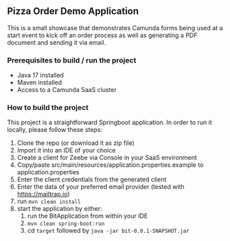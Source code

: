 ## Pizza Order Demo Application

This is a small showcase that demonstrates Camunda forms being used at a start event to kick off an order process as well as generating a PDF document and sending it via email.

### Prerequisites to build / run the project
 - Java 17 installed
 - Maven installed
 - Access to a Camunda SaaS cluster


### How to build the project
This project is a straightforward Springboot application. In order to run it locally, please follow these steps:

1. Clone the repo (or download it as zip file)
2. Import it into an IDE of your choice
3. Create a client for Zeebe via Console in your SaaS environment
4. Copy/paste src/main/resources/application.properties.example to application.properties
5. Enter the client credentials from the generated client
6. Enter the data of your preferred email provider (tested with https://mailtrap.io)
7. run ```mvn clean install```
8. start the application by either:
   1. run the BitApplication from within your IDE
   2. ```mvn clean spring-boot:run```
   3. cd ```target``` followed by ```java -jar bit-0.0.1-SNAPSHOT.jar```


